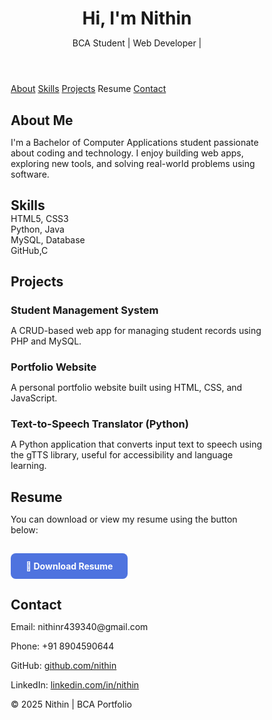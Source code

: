 <!DOCTYPE html>
<html lang="en">
<head>
  <meta charset="UTF-8" />
  <meta name="viewport" content="width=device-width, initial-scale=1.0"/>
  <title>My Portfolio | BCA Student</title>
  <link href="https://fonts.googleapis.com/css2?family=Poppins:wght@300;500;700&display=swap" rel="stylesheet">
  <style>
    * {
      margin: 0;
      padding: 0;
      box-sizing: border-box;
      scroll-behavior: smooth;
    }
  </style>
</head>
<body>

  <header>
    <h1>Hi, I'm Nithin</h1>
    <p>BCA Student | Web Developer |</p>
  </header>

  <nav>
    <a href="#about">About</a>
    <a href="#skills">Skills</a>
    <a href="#projects">Projects</a>
    <a hre="#resume">Resume</a>
    <a href="#contact">Contact</a>
  </nav>

  <section id="about">
    <h2>About Me</h2>
    <p>
      I'm a Bachelor of Computer Applications student passionate about coding and technology.
      I enjoy building web apps, exploring new tools, and solving real-world problems using software.
    </p>
  </section>

  <section id="skills">
    <h2>Skills</h2>
    <div class="skills">
      <div class="box">HTML5, CSS3</div>
      <div class="box">Python, Java</div>
      <div class="box">MySQL, Database</div>
      <div class="box"> GitHub,C</div>
    </div>
  </section>

  <section id="projects">
    <h2>Projects</h2>
    <div class="projects">
      <div class="box">
        <h3>Student Management System</h3>
        <p>A CRUD-based web app for managing student records using PHP and MySQL.</p>
      </div>
      <div class="box">
        <h3>Portfolio Website</h3>
        <p>A personal portfolio website built using HTML, CSS, and JavaScript.</p>
      </div>
      <div class="box">
        <h3>Text-to-Speech Translator (Python)</h3>
        <p>A Python application that converts input text to speech using the gTTS library, useful for accessibility and language learning.</p>
      </div>
    </div>
  </section>
  <section id="resume">
  <h2>Resume</h2>
  <p>You can download or view my resume using the button below:</p>
  <a href="C:\Users\JEEVITHA S L\Downloads\New folder" download target="_blank" style="
    display: inline-block;
    margin-top: 15px;
    padding: 12px 24px;
    background-color: #4e73df;
    color: white;
    border-radius: 8px;
    text-decoration: none;
    font-weight: bold;
    transition: background 0.3s;">
    📄 Download Resume
  </a>
</section>

  <section id="contact">
    <h2>Contact</h2>
    <div class="contact">
      <p>Email: nithinr439340@gmail.com</p>
      <p>Phone: +91 8904590644</p>
      <p>GitHub: <a href="https://github.com/nithin" target="_blank">github.com/nithin</a></p>
      <p>LinkedIn: <a href="https://linkedin.com/in/nithin" target="_blank">linkedin.com/in/nithin</a></p>
    </div>
  </section>

  <footer>
    © 2025 Nithin | BCA Portfolio
  </footer>
  

</body>
</html>
